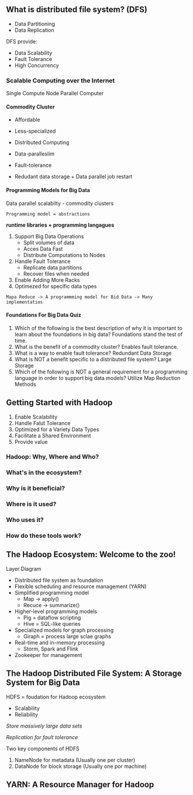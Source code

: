 ## What is distributed file system? (DFS)

* Data Partitioning
* Data Replication

DFS provide:

* Data Scalability
* Fault Tolerance
* High Concurrency

### Scalable Computing over the Internet

Single Compute Node
Parallel Computer

#### Commodity Cluster

* Affordable
* Less-specialized

* Distributed Computing
* Data-paralleslim
* Fault-tolerance
* Redudant data storage + Data parallel job restart

#### Programming Models for Big Data

Data parallel scalabilty - commodity clusters

  `Programming model = abstractions`

  **runtime libraries + programming langagues**
  
1. Support Big Data Operations
	* Split volumes of data
	* Acces Data Fast
	* Distribute Computations to Nodes
2. Handle Fault Tolerance
	* Replicate data partitions
	* Recover files when needed
3. Enable Adding More Racks
4. Optimezed for specific data types


`Mapa Reduce -> A programmming model for Bid Data -> Many implementatios`


#### Foundations For Big Data Quiz

1. Which of the following is the best description of why it is important to learn about the foundations in big data?
	Foundations stand the test of time.
2. What is the benefit of a commodity cluster?
	Enables fault tolerance.
3. What is a way to enable fault tolerance?
	Redundant Data Storage
4. What is NOT a benefit specific to a distributed file system?
	Large Storage
5. Which of the following is NOT a general requirement for a programming language in order to support big data models?
	Utilize Map Reduction Methods
	
	
## Getting Started with Hadoop

1. Enable Scalability
2. Handle Falut Tolerance
3. Optimized for a Variety Data Types
4. Facilitate a Shared Environment
5. Provide value 

### Hadoop: Why, Where and Who?

### What's in the ecosystem?

### Why is it beneficial?

### Where is it used?

### Who uses it?

### How do these tools work?

## The Hadoop Ecosystem: Welcome to the zoo!

Layer Diagram

* Distributed file system as foundation
* Flexible scheduling and resource management (YARN)
* Simplified programming model
	* Map -> apply()
	* Recuce -> summarize()
* Higher-level programming models
	* Pig = dataflow scripting
 	* Hive = SQL-like queries
* Specialized models for graph processing
   * Giraph = process large sclae graphs
* Real-time and in-memory processing
   * Storm, Spark and Flink 
* Zookeeper for management

## The Hadoop Distributed File System: A Storage System for Big Data

HDFS = foudation for Hadoop ecosystem

* Scalability
* Reliability

*Store massively large data sets*

*Replication for fault tolerance*

Two key components of HDFS

1. NameNode for metadata (Usually one per cluster)
2. DataNode for block storage (Usually one por machine)

## YARN: A Resource Manager for Hadoop
